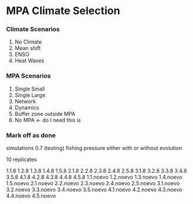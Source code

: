 # MPA Climate Selection

### Climate Scenarios

1. No Climate
2. Mean shift
3. ENSO
4. Heat Waves

### MPA Scenarios

1. Single Small
2. Single Large
3. Network
4. Dynamics
5. Buffer zone outside MPA
6. No MPA <- do I need this is 

### Mark off as done

simulations 0.7 (testing) fishing pressure either with or without evolution

10 replicates 

1.1.8
1.2.8
1.3.8
1.4.8
1.5.8
2.1.8
2.2.8
2.3.8
2.4.8
2.5.8
3.1.8
3.2.8
3.3.8
3.4.8
3.5.8
4.1.8
4.2.8
4.3.8
4.4.8
4.5.8
1.1.noevo
1.2.noevo
1.3.noevo
1.4.noevo
1.5.noevo
2.1.noevo
2.2.noevo
2.3.noevo
2.4.noevo
2.5.noevo
3.1.noevo
3.2.noevo
3.3.noevo
3.4.noevo
3.5.noevo
4.1.noevo
4.2.noevo
4.3.noevo
4.4.noevo
4.5.noevo